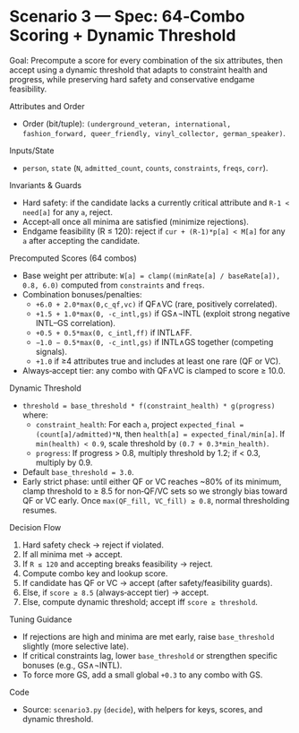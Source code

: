 # Scenario 3 — Spec: 64‑Combo Scoring + Dynamic Threshold

Goal: Precompute a score for every combination of the six attributes, then accept using a dynamic threshold that adapts to constraint health and progress, while preserving hard safety and conservative endgame feasibility.

Attributes and Order

- Order (bit/tuple): `(underground_veteran, international, fashion_forward, queer_friendly, vinyl_collector, german_speaker)`.

Inputs/State

- `person`, `state` (`N`, `admitted_count`, `counts`, `constraints`, `freqs`, `corr`).

Invariants & Guards

- Hard safety: if the candidate lacks a currently critical attribute and `R-1 < need[a]` for any `a`, reject.
- Accept‑all once all minima are satisfied (minimize rejections).
- Endgame feasibility (R ≤ 120): reject if `cur + (R-1)*p[a] < M[a]` for any `a` after accepting the candidate.

Precomputed Scores (64 combos)

- Base weight per attribute: `W[a] = clamp((minRate[a] / baseRate[a]), 0.8, 6.0)` computed from `constraints` and `freqs`.
- Combination bonuses/penalties:
  - `+6.0 + 2.0*max(0,c_qf,vc)` if QF∧VC (rare, positively correlated).
  - `+1.5 + 1.0*max(0, -c_intl,gs)` if GS∧¬INTL (exploit strong negative INTL–GS correlation).
  - `+0.5 + 0.5*max(0, c_intl,ff)` if INTL∧FF.
  - `−1.0 − 0.5*max(0, -c_intl,gs)` if INTL∧GS together (competing signals).
  - `+1.0` if ≥4 attributes true and includes at least one rare (QF or VC).
- Always‑accept tier: any combo with QF∧VC is clamped to score ≥ 10.0.

Dynamic Threshold

- `threshold = base_threshold * f(constraint_health) * g(progress)` where:
  - `constraint_health`: For each `a`, project `expected_final = (count[a]/admitted)*N`, then `health[a] = expected_final/min[a]`. If `min(health) < 0.9`, scale threshold by `(0.7 + 0.3*min_health)`.
  - `progress`: If progress > 0.8, multiply threshold by 1.2; if < 0.3, multiply by 0.9.
- Default `base_threshold = 3.0`.
- Early strict phase: until either QF or VC reaches ~80% of its minimum, clamp threshold to ≥ 8.5 for non‑QF/VC sets so we strongly bias toward QF or VC early. Once `max(QF_fill, VC_fill) ≥ 0.8`, normal thresholding resumes.

Decision Flow

1. Hard safety check → reject if violated.
2. If all minima met → accept.
3. If `R ≤ 120` and accepting breaks feasibility → reject.
4. Compute combo key and lookup score.
5. If candidate has QF or VC → accept (after safety/feasibility guards).
6. Else, if `score ≥ 8.5` (always‑accept tier) → accept.
7. Else, compute dynamic threshold; accept iff `score ≥ threshold`.

Tuning Guidance

- If rejections are high and minima are met early, raise `base_threshold` slightly (more selective late).
- If critical constraints lag, lower `base_threshold` or strengthen specific bonuses (e.g., GS∧¬INTL).
- To force more GS, add a small global `+0.3` to any combo with GS.

Code

- Source: `scenario3.py` (`decide`), with helpers for keys, scores, and dynamic threshold.
